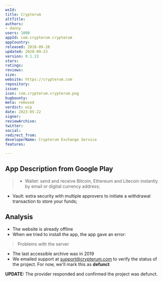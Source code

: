 ```yaml
---
wsId: 
title: Crypterum
altTitle: 
authors:
- danny
users: 1000
appId: com.crypterum.crypterum
appCountry: 
released: 2018-09-28
updated: 2020-09-23
version: 0.1.13
stars: 
ratings: 
reviews: 
size: 
website: https://crypterum.com
repository: 
issue: 
icon: com.crypterum.crypterum.png
bugbounty: 
meta: removed
verdict: wip
date: 2023-05-22
signer: 
reviewArchive: 
twitter: 
social: 
redirect_from: 
developerName: Crypterum Exchange Service
features: 

---
```


## App Description from Google Play 

> - Wallet: send and receive Bitcoin, Ethereum and Litecoin instantly by email or digital currency address;
- Vault: extra security with multiple approvers to initiate a withdrawal transaction to store your funds;

## Analysis 

- The website is already offline
- When we tried to install the app, the app gave an error: 

> Problems with the server 
- The last accessible archive was in 2019
- We emailed support at support@crypterum.com to verify the status of the project. For now, we'll mark this as **defunct**

**UPDATE:** The provider responded and confirmed the project was defunct.


